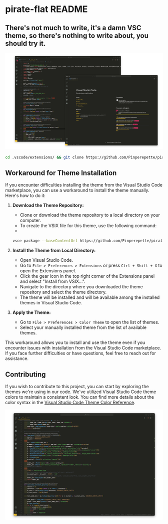 # pirate-flat README

## There's not much to write, it's a damn VSC theme, so there's nothing to write about, you should try it.

![Coccodio](anteprima.png)


```bash
cd .vscode/extensions/ && git clone https://github.com/Pinperepette/pirate-flat
```

## Workaround for Theme Installation

If you encounter difficulties installing the theme from the Visual Studio Code marketplace, you can use a workaround to install the theme manually. Here's how to do it:

1. **Download the Theme Repository:**
   - Clone or download the theme repository to a local directory on your computer.
   - To create the VSIX file for this theme, use the following command:
   - 
   ```bash
   vsce package --baseContentUrl https://github.com/Pinperepette/pirate-flat
   ```

2. **Install the Theme from Local Directory:**
   - Open Visual Studio Code.
   - Go to `File > Preferences > Extensions` or press `Ctrl + Shift + X` to open the Extensions panel.
   - Click the gear icon in the top right corner of the Extensions panel and select "Install from VSIX...".
   - Navigate to the directory where you downloaded the theme repository and select the theme directory.
   - The theme will be installed and will be available among the installed themes in Visual Studio Code.

3. **Apply the Theme:**
   - Go to `File > Preferences > Color Theme` to open the list of themes.
   - Select your manually installed theme from the list of available themes.

This workaround allows you to install and use the theme even if you encounter issues with installation from the Visual Studio Code marketplace. If you face further difficulties or have questions, feel free to reach out for assistance.



## Contributing

If you wish to contribute to this project, you can start by exploring the themes we're using in our code. We've utilized Visual Studio Code theme colors to maintain a consistent look. You can find more details about the color syntax in the [Visual Studio Code Theme Color Reference](https://code.visualstudio.com/api/references/theme-color).


![Coccodio](immagine.png)
